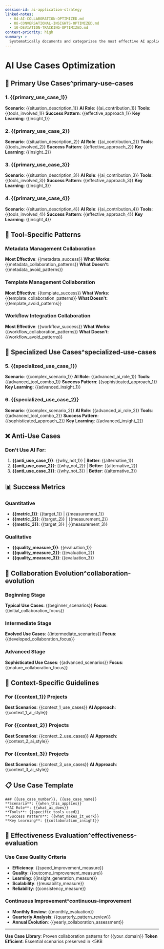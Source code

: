 ```yaml
---
session-id: ai-application-strategy
linked-notes:
  - 04-AI-COLLABORATION-OPTIMIZED.md
  - 08-CONVERSATIONAL-INSIGHTS-OPTIMIZED.md
  - 10-DEVIATION-TRACKING-OPTIMIZED.md
context-priority: high
summary: >
  Systematically documents and categorizes the most effective AI application strategies, innovative use cases, and strategic deployment approaches that maximize the value of AI collaboration across different contexts.
---
```


# AI Use Cases Optimization

<!-- AI CUSTOMIZATION TRIGGER: Document effective AI collaboration scenarios through interview about successful patterns, tool guidance, and proven use cases. Focus on systematic applications with your specific tools. -->

## 🎯 **Primary Use Cases**^primary-use-cases

### **1. {{primary_use_case_1}}**
**Scenario**: {{situation_description_1}}
**AI Role**: {{ai_contribution_1}}
**Tools**: {{tools_involved_1}}
**Success Pattern**: {{effective_approach_1}}
**Key Learning**: {{insight_1}}

### **2. {{primary_use_case_2}}**
**Scenario**: {{situation_description_2}}
**AI Role**: {{ai_contribution_2}}
**Tools**: {{tools_involved_2}}
**Success Pattern**: {{effective_approach_2}}
**Key Learning**: {{insight_2}}

### **3. {{primary_use_case_3}}**
**Scenario**: {{situation_description_3}}
**AI Role**: {{ai_contribution_3}}
**Tools**: {{tools_involved_3}}
**Success Pattern**: {{effective_approach_3}}
**Key Learning**: {{insight_3}}

### **4. {{primary_use_case_4}}**
**Scenario**: {{situation_description_4}}
**AI Role**: {{ai_contribution_4}}
**Tools**: {{tools_involved_4}}
**Success Pattern**: {{effective_approach_4}}
**Key Learning**: {{insight_4}}

## 🔧 **Tool-Specific Patterns**

### **Metadata Management Collaboration**
**Most Effective**: {{metadata_success}}
**What Works**: {{metadata_collaboration_patterns}}
**What Doesn't**: {{metadata_avoid_patterns}}

### **Template Management Collaboration**
**Most Effective**: {{template_success}}
**What Works**: {{template_collaboration_patterns}}
**What Doesn't**: {{template_avoid_patterns}}

### **Workflow Integration Collaboration**
**Most Effective**: {{workflow_success}}
**What Works**: {{workflow_collaboration_patterns}}
**What Doesn't**: {{workflow_avoid_patterns}}

## 🚀 **Specialized Use Cases**^specialized-use-cases

### **5. {{specialized_use_case_1}}**
**Scenario**: {{complex_scenario_1}}
**AI Role**: {{advanced_ai_role_1}}
**Tools**: {{advanced_tool_combo_1}}
**Success Pattern**: {{sophisticated_approach_1}}
**Key Learning**: {{advanced_insight_1}}

### **6. {{specialized_use_case_2}}**
**Scenario**: {{complex_scenario_2}}
**AI Role**: {{advanced_ai_role_2}}
**Tools**: {{advanced_tool_combo_2}}
**Success Pattern**: {{sophisticated_approach_2}}
**Key Learning**: {{advanced_insight_2}}

## ❌ **Anti-Use Cases**

### **Don't Use AI For:**
1. **{{anti_use_case_1}}**: {{why_not_1}} | **Better**: {{alternative_1}}
2. **{{anti_use_case_2}}**: {{why_not_2}} | **Better**: {{alternative_2}}
3. **{{anti_use_case_3}}**: {{why_not_3}} | **Better**: {{alternative_3}}

## 📊 **Success Metrics**

### **Quantitative**
- **{{metric_1}}**: {{target_1}} | {{measurement_1}}
- **{{metric_2}}**: {{target_2}} | {{measurement_2}}
- **{{metric_3}}**: {{target_3}} | {{measurement_3}}

### **Qualitative**
- **{{quality_measure_1}}**: {{evaluation_1}}
- **{{quality_measure_2}}**: {{evaluation_2}}
- **{{quality_measure_3}}**: {{evaluation_3}}

## 🔄 **Collaboration Evolution**^collaboration-evolution

### **Beginning Stage**
**Typical Use Cases**: {{beginner_scenarios}}
**Focus**: {{initial_collaboration_focus}}

### **Intermediate Stage**
**Evolved Use Cases**: {{intermediate_scenarios}}
**Focus**: {{developed_collaboration_focus}}

### **Advanced Stage**
**Sophisticated Use Cases**: {{advanced_scenarios}}
**Focus**: {{mature_collaboration_focus}}

## 🎯 **Context-Specific Guidelines**

### **For {{context_1}} Projects**
**Best Scenarios**: {{context_1_use_cases}}
**AI Approach**: {{context_1_ai_style}}

### **For {{context_2}} Projects**
**Best Scenarios**: {{context_2_use_cases}}
**AI Approach**: {{context_2_ai_style}}

### **For {{context_3}} Projects**
**Best Scenarios**: {{context_3_use_cases}}
**AI Approach**: {{context_3_ai_style}}

## 📋 **Use Case Template**

```
### {{use_case_number}}. {{use_case_name}}
**Scenario**: {{when_this_applies}}
**AI Role**: {{what_ai_does}}
**Tools**: {{specific_tools_used}}
**Success Pattern**: {{what_makes_it_work}}
**Key Learning**: {{collaboration_insight}}
```

## 🎯 **Effectiveness Evaluation**^effectiveness-evaluation

### **Use Case Quality Criteria**
- **Efficiency**: {{speed_improvement_measure}}
- **Quality**: {{outcome_improvement_measure}}
- **Learning**: {{insight_generation_measure}}
- **Scalability**: {{reusability_measure}}
- **Reliability**: {{consistency_measure}}

### **Continuous Improvement**^continuous-improvement
- **Monthly Review**: {{monthly_evaluation}}
- **Quarterly Analysis**: {{quarterly_pattern_review}}
- **Annual Evolution**: {{yearly_collaboration_assessment}}

---
**Use Case Library**: Proven collaboration patterns for {{your_domain}}
**Token Efficient**: Essential scenarios preserved in <5KB